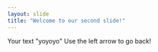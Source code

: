 ```yaml
---
layout: slide
title: "Welcome to our second slide!"
---
```

Your text "yoyoyo"
Use the left arrow to go back!
